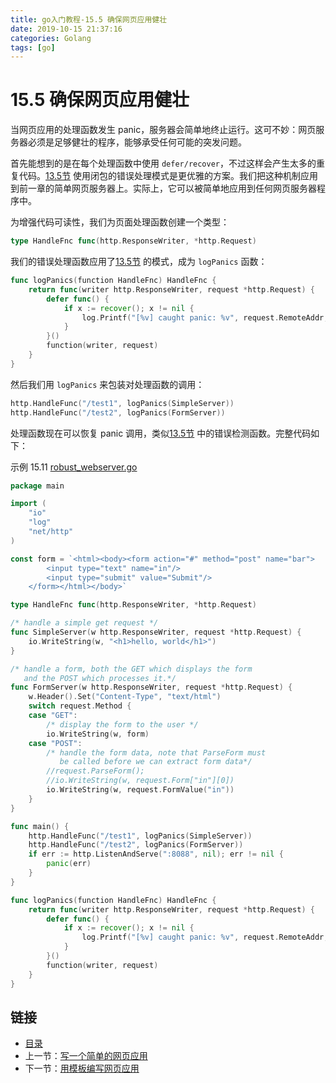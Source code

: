 ```yaml
---
title: go入门教程-15.5 确保网页应用健壮   
date: 2019-10-15 21:37:16   
categories: Golang   
tags: [go]   
---
```

# 15.5 确保网页应用健壮

当网页应用的处理函数发生 panic，服务器会简单地终止运行。这可不妙：网页服务器必须是足够健壮的程序，能够承受任何可能的突发问题。

首先能想到的是在每个处理函数中使用 `defer/recover`，不过这样会产生太多的重复代码。[13.5节](13.5.md) 使用闭包的错误处理模式是更优雅的方案。我们把这种机制应用到前一章的简单网页服务器上。实际上，它可以被简单地应用到任何网页服务器程序中。

为增强代码可读性，我们为页面处理函数创建一个类型：
```go
type HandleFnc func(http.ResponseWriter, *http.Request)
```

我们的错误处理函数应用了[13.5节](13.5.md) 的模式，成为 `logPanics` 函数：
```go
func logPanics(function HandleFnc) HandleFnc {
	return func(writer http.ResponseWriter, request *http.Request) {
		defer func() {
			if x := recover(); x != nil {
				log.Printf("[%v] caught panic: %v", request.RemoteAddr, x)
			}
		}()
		function(writer, request)
	}
}
```

然后我们用 `logPanics` 来包装对处理函数的调用：
```go
http.HandleFunc("/test1", logPanics(SimpleServer))
http.HandleFunc("/test2", logPanics(FormServer))
```

处理函数现在可以恢复 panic 调用，类似[13.5节](13.5.md) 中的错误检测函数。完整代码如下：

示例 15.11 [robust_webserver.go](examples/chapter_15/robust_webserver.go)

```go
package main

import (
	"io"
	"log"
	"net/http"
)

const form = `<html><body><form action="#" method="post" name="bar">
		<input type="text" name="in"/>
		<input type="submit" value="Submit"/>
	</form></html></body>`

type HandleFnc func(http.ResponseWriter, *http.Request)

/* handle a simple get request */
func SimpleServer(w http.ResponseWriter, request *http.Request) {
	io.WriteString(w, "<h1>hello, world</h1>")
}

/* handle a form, both the GET which displays the form
   and the POST which processes it.*/
func FormServer(w http.ResponseWriter, request *http.Request) {
	w.Header().Set("Content-Type", "text/html")
	switch request.Method {
	case "GET":
		/* display the form to the user */
		io.WriteString(w, form)
	case "POST":
		/* handle the form data, note that ParseForm must
		   be called before we can extract form data*/
		//request.ParseForm();
		//io.WriteString(w, request.Form["in"][0])
		io.WriteString(w, request.FormValue("in"))
	}
}

func main() {
	http.HandleFunc("/test1", logPanics(SimpleServer))
	http.HandleFunc("/test2", logPanics(FormServer))
	if err := http.ListenAndServe(":8088", nil); err != nil {
		panic(err)
	}
}

func logPanics(function HandleFnc) HandleFnc {
	return func(writer http.ResponseWriter, request *http.Request) {
		defer func() {
			if x := recover(); x != nil {
				log.Printf("[%v] caught panic: %v", request.RemoteAddr, x)
			}
		}()
		function(writer, request)
	}
}
```

## 链接

- [目录](go入门教程-目录.md)
- 上一节：[写一个简单的网页应用](15.4.md)
- 下一节：[用模板编写网页应用](15.6.md)
